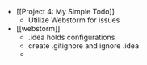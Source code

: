 - [[Project 4: My Simple Todo]]
	- Utilize Webstorm for issues
- [[webstorm]]
	- .idea holds configurations
	- create .gitignore and ignore .idea
	-